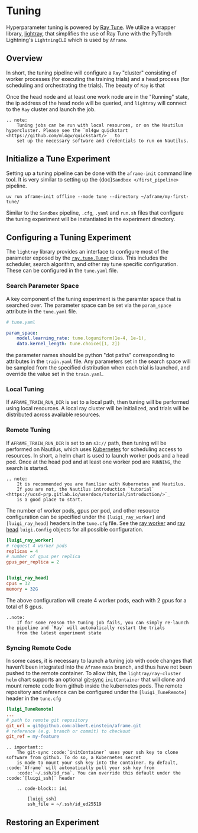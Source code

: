 Tuning
======
Hyperparameter tuning is powered by [Ray Tune](https://docs.ray.io/en/latest/tune/index.html). We utilize a wrapper library, [lightray](https://github.com/ethanmarx/lightray), that simplifies the use of Ray Tune with the PyTorch Lightning's `LightningCLI` which is used by `Aframe`.


## Overview
In short, the tuning pipeline will configure a `Ray` "cluster" consisting of worker processes (for executing the training trials) 
and a head process (for scheduling and orchestrating the trials). The beauty of `Ray` is that 

Once the head node and at least one work node are in the "Running" state, the ip address of the head node will be queried, and `lightray` will connect to the `Ray`
cluster and launch the job.

```{eval-rst}
.. note:
    Tuning jobs can be run with local resources, or on the Nautilus hypercluster. Please see the `ml4gw quickstart <https://github.com/ml4gw/quickstart/>`_ to 
    set up the necessary software and credentials to run on Nautilus.
```

## Initialize a Tune Experiment
Setting up a tuning pipeline can be done with the `aframe-init` command line tool. It is very similar to setting up the {doc}`Sandbox </first_pipeline>` pipeline.

```console
uv run aframe-init offline --mode tune --directory ~/aframe/my-first-tune/ 
```

Similar to the `Sandbox` pipeline, `.cfg`, `.yaml` and `run.sh` files that configure the tuning experiment will be instantiated in the experiment directory.

## Configuring a Tuning Experiment
The `lightray` library provides an interface to configure most of the parameter exposed by the [`ray.tune.Tuner`](https://docs.ray.io/en/latest/tune/api/doc/ray.tune.Tuner.html) class. This includes the scheduler, search algorithm, and other ray tune specific configuration. These can be configured in the `tune.yaml` file.


### Search Parameter Space
A key component of the tuning experiment is the paramter space that is searched over. The parameter space can be set
via the `param_space` attribute in the `tune.yaml` file.

```yaml
# tune.yaml

param_space:
    model.learning_rate: tune.loguniform(1e-4, 1e-1),
    data.kernel_length: tune.choice([1, 2])
```

the parameter names should be python "dot paths" corresponding to attributes in the `train.yaml` file. Any
parameters set in the search space will be sampled from the specified distribution
when each trial is launched, and override the value set in the `train.yaml`.

### Local Tuning
If `AFRAME_TRAIN_RUN_DIR` is set to a local path, then tuning will be performed using local resources. A local ray cluster
will be initialized, and trials will be distributed across available resources.

### Remote Tuning
If `AFRAME_TRAIN_RUN_DIR` is set to an `s3://` path, then tuning will be performed on Nautilus, which uses [Kubernetes](https://kubernetes.io/) for scheduling access to resources. In short, a helm chart is used to launch worker pods and a head pod. Once at the head pod and at least one worker pod are `RUNNING`, the search is started. 

```{eval-rst}
.. note:
    It is recommended you are familiar with Kubernetes and Nautilus. 
    If you are not, the Nautilus introduction `tutorial` <https://ucsd-prp.gitlab.io/userdocs/tutorial/introduction/>`_
    is a good place to start.
```
The number of worker pods, gpus per pod, and other resource configuration can be specified under the 
`[luigi_ray_worker]` and `[luigi_ray_head]` headers in the `tune.cfg` file. See the [ray worker](https://github.com/ML4GW/aframe/blob/main/aframe/config.py#L16)
and [ray head](https://github.com/ML4GW/aframe/blob/main/aframe/config.py#L48) `luigi.Config` objects for all possible configuration.


```cfg
[luigi_ray_worker]
# request 4 worker pods
replicas = 4 
# number of gpus per replica
gpus_per_replica = 2


[luigi_ray_head]
cpus = 32
memory = 32G
```

The above configuration will create 4 worker pods, each with 2 gpus for a total of 8 gpus.

```{eval-rst}
..note:
    If for some reason the tuning job fails, you can simply re-launch the pipeline and `Ray` will automatically restart the trials
    from the latest experiment state
```

### Syncing Remote Code
In some cases, it is necessary to launch a tuning job with code changes that haven’t been integrated into the `Aframe` `main` branch, and thus have not been pushed to the remote container. To allow this, the `lightray/ray-cluster` `helm` chart supports an optional [git-sync](https://github.com/kubernetes/git-sync) `initContainer` that will clone and mount remote code from github inside the kubernetes pods. The remote repository and reference can be configured under the `[luigi_TuneRemote]` header in the `tune.cfg`

```cfg
[luigi_TuneRemote]
...
# path to remote git repository
git_url = git@github.com:albert.einstein/aframe.git
# reference (e.g. branch or commit) to checkout
git_ref = my-feature
```

```{eval-rst}
.. important::
    The git-sync :code:`initContainer` uses your ssh key to clone software from github. To do so, a Kubernetes secret 
    is made to mount your ssh key into the container. By default, :code:`Aframe` will automatically pull your ssh key from
    :code:`~/.ssh/id_rsa`. You can override this default under the :code:`[luigi_ssh]` header

    .. code-block:: ini
    
        [luigi_ssh]
        ssh_file = ~/.ssh/id_ed25519
```

## Restoring an Experiment
